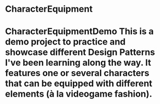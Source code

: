 # CharacterEquipment
# CharacterEquipmentDemo This is a demo project to practice and showcase different Design Patterns I've been learning along the way. It features one or several characters that can be equipped with different elements (à la videogame fashion).
